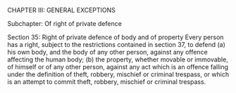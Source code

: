CHAPTER III: GENERAL EXCEPTIONS

Subchapter: Of right of private defence

Section 35: Right of private defence of body and of property
Every person has a right, subject to the restrictions contained in section 37, to defend (a) his own body, and the body of any other person, against any offence affecting the human body; (b) the property, whether movable or immovable, of himself or of any other person, against any act which is an offence falling under the definition of theft, robbery, mischief or criminal trespass, or which is an attempt to commit theft, robbery, mischief or criminal trespass.

